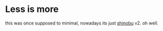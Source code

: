# Less is more

this was once supposed to minimal, nowadays its just [shinobu](https://github.com/mluna-again/shinobu) v2. oh well.
